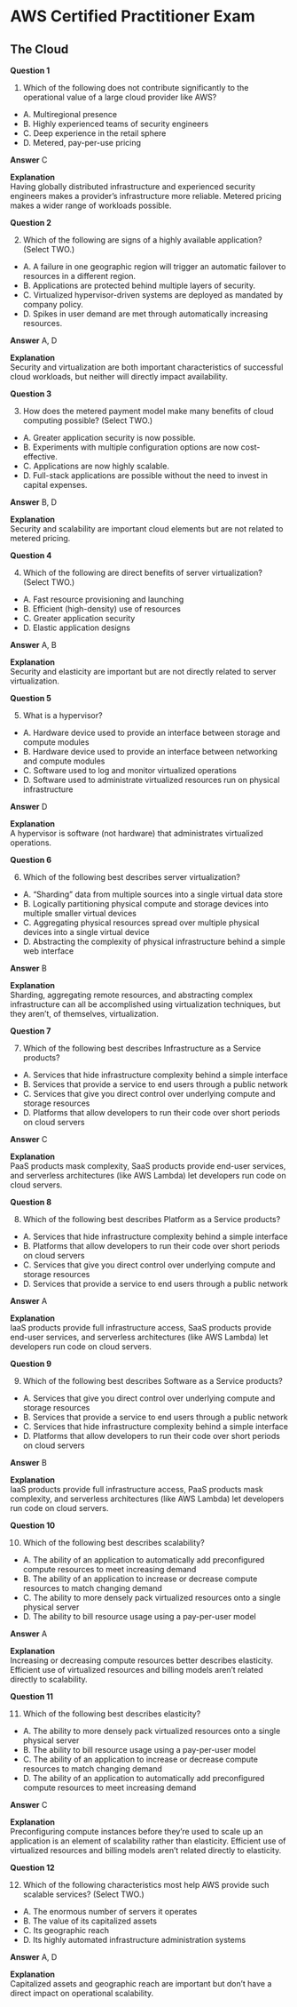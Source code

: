 # AWS Certified Practitioner Exam

## The Cloud

**Question 1**

1. Which of the following does not contribute significantly to the operational value of a large
   cloud provider like AWS?
*  A. Multiregional presence
*  B. Highly experienced teams of security engineers
*  C. Deep experience in the retail sphere
*  D. Metered, pay-per-use pricing

**Answer** C

**Explanation**  
Having globally distributed infrastructure and experienced security engineers makes a
provider’s infrastructure more reliable. Metered pricing makes a wider range of workloads
possible.


**Question 2**

2. Which of the following are signs of a highly available application? (Select TWO.)
*  A. A failure in one geographic region will trigger an automatic failover to resources in a
   different region.
*  B. Applications are protected behind multiple layers of security.
*  C. Virtualized hypervisor-driven systems are deployed as mandated by company policy.
*  D. Spikes in user demand are met through automatically increasing resources.

**Answer** A, D

**Explanation**  
Security and virtualization are both important characteristics of successful cloud
workloads, but neither will directly impact availability.


**Question 3**

3. How does the metered payment model make many benefits of cloud computing possible?
   (Select TWO.)
*  A. Greater application security is now possible.
*  B. Experiments with multiple configuration options are now cost-effective.
*  C. Applications are now highly scalable.
*  D. Full-stack applications are possible without the need to invest in capital expenses.

**Answer** B, D

**Explanation**  
Security and scalability are important cloud elements but are not related to metered
pricing.


**Question 4**

4. Which of the following are direct benefits of server virtualization? (Select TWO.)
*  A. Fast resource provisioning and launching
*  B. Efficient (high-density) use of resources
*  C. Greater application security
*  D. Elastic application designs

**Answer** A, B

**Explanation**  
Security and elasticity are important but are not directly related to server
virtualization.


**Question 5**

5. What is a hypervisor?
*  A. Hardware device used to provide an interface between storage and compute modules
*  B. Hardware device used to provide an interface between networking and compute
   modules
*  C. Software used to log and monitor virtualized operations
*  D. Software used to administrate virtualized resources run on physical infrastructure

**Answer** D

**Explanation**  
A hypervisor is software (not hardware) that administrates virtualized operations.


**Question 6**

6. Which of the following best describes server virtualization?
*  A. “Sharding” data from multiple sources into a single virtual data store
*  B. Logically partitioning physical compute and storage devices into multiple smaller
   virtual devices
*  C. Aggregating physical resources spread over multiple physical devices into a single
   virtual device
*  D. Abstracting the complexity of physical infrastructure behind a simple web interface

**Answer** B

**Explanation**  
Sharding, aggregating remote resources, and abstracting complex infrastructure
can all be accomplished using virtualization techniques, but they aren’t, of themselves,
virtualization.


**Question 7**

7. Which of the following best describes Infrastructure as a Service products?
*  A. Services that hide infrastructure complexity behind a simple interface
*  B. Services that provide a service to end users through a public network
*  C. Services that give you direct control over underlying compute and storage resources
*  D. Platforms that allow developers to run their code over short periods on cloud servers

**Answer** C

**Explanation**  
PaaS products mask complexity, SaaS products provide end-user services, and serverless
architectures (like AWS Lambda) let developers run code on cloud servers.


**Question 8**

8. Which of the following best describes Platform as a Service products?
*  A. Services that hide infrastructure complexity behind a simple interface
*  B. Platforms that allow developers to run their code over short periods on cloud servers
*  C. Services that give you direct control over underlying compute and storage resources
*  D. Services that provide a service to end users through a public network

**Answer** A

**Explanation**  
IaaS products provide full infrastructure access, SaaS products provide end-user
services, and serverless architectures (like AWS Lambda) let developers run code on cloud
servers.


**Question 9**

9. Which of the following best describes Software as a Service products?
*  A. Services that give you direct control over underlying compute and storage resources
*  B. Services that provide a service to end users through a public network
*  C. Services that hide infrastructure complexity behind a simple interface
*  D. Platforms that allow developers to run their code over short periods on cloud servers

**Answer** B

**Explanation**  
IaaS products provide full infrastructure access, PaaS products mask complexity, and
serverless architectures (like AWS Lambda) let developers run code on cloud servers.


**Question 10**

10. Which of the following best describes scalability?
*  A. The ability of an application to automatically add preconfigured compute resources to
   meet increasing demand
*  B. The ability of an application to increase or decrease compute resources to match
   changing demand
*  C. The ability to more densely pack virtualized resources onto a single physical server
*  D. The ability to bill resource usage using a pay-per-user model

**Answer** A

**Explanation**  
Increasing or decreasing compute resources better describes elasticity. Efficient use of
virtualized resources and billing models aren’t related directly to scalability.


**Question 11**

11. Which of the following best describes elasticity?
*  A. The ability to more densely pack virtualized resources onto a single physical server
*  B. The ability to bill resource usage using a pay-per-user model
*  C. The ability of an application to increase or decrease compute resources to match
   changing demand
*  D. The ability of an application to automatically add preconfigured compute resources to
   meet increasing demand

**Answer** C

**Explanation**  
Preconfiguring compute instances before they’re used to scale up an application is an
element of scalability rather than elasticity. Efficient use of virtualized resources and billing
models aren’t related directly to elasticity.


**Question 12**

12. Which of the following characteristics most help AWS provide such scalable services?
    (Select TWO.)
*  A. The enormous number of servers it operates
*  B. The value of its capitalized assets
*  C. Its geographic reach
*  D. Its highly automated infrastructure administration systems

**Answer** A, D

**Explanation**  
Capitalized assets and geographic reach are important but don’t have a direct impact
on operational scalability.
